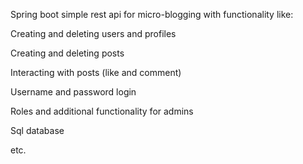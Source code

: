 Spring boot simple rest api for micro-blogging with functionality like:

Creating and deleting users and profiles

Creating and deleting posts

Interacting with posts (like and comment)

Username and password login

Roles and additional functionality for admins

Sql database

etc.

